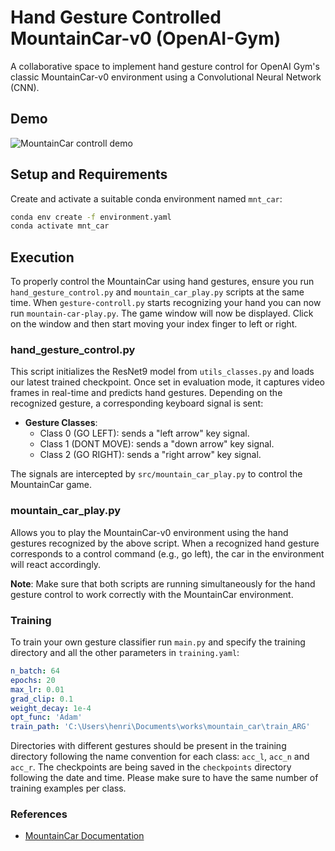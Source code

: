# Hand Gesture Controlled MountainCar-v0 (OpenAI-Gym)

A collaborative space to implement hand gesture control for OpenAI Gym's classic MountainCar-v0 environment using a Convolutional Neural Network (CNN).

## Demo

![MountainCar controll demo](https://github.com/hbaghramyan/hand_gesture_mountain_car/blob/dev_AR/demo.gif?raw=true)

## Setup and Requirements

Create and activate a suitable conda environment named `mnt_car`:

```bash
conda env create -f environment.yaml
conda activate mnt_car
```

## Execution

To properly control the MountainCar using hand gestures, ensure you run `hand_gesture_control.py` and `mountain_car_play.py` scripts at the same time. When `gesture-controll.py` starts recognizing your hand you can now run `mountain-car-play.py`. The game window will now be displayed. Click on the window and then start moving your index finger to left or right.

### hand_gesture_control.py

This script initializes the ResNet9 model from `utils_classes.py` and loads our latest trained checkpoint. Once set in evaluation mode, it captures video frames in real-time and predicts hand gestures. Depending on the recognized gesture, a corresponding keyboard signal is sent:

- **Gesture Classes**:
  - Class 0 (GO LEFT): sends a "left arrow" key signal.
  - Class 1 (DONT MOVE): sends a "down arrow" key signal.
  - Class 2 (GO RIGHT): sends a "right arrow" key signal.

The signals are intercepted by `src/mountain_car_play.py` to control the MountainCar game.

### mountain_car_play.py

Allows you to play the MountainCar-v0 environment using the hand gestures recognized by the above script. When a recognized hand gesture corresponds to a control command (e.g., go left), the car in the environment will react accordingly.

**Note**: Make sure that both scripts are running simultaneously for the hand gesture control to work correctly with the MountainCar environment.

### Training 

To train your own gesture classifier run `main.py` and specify the training directory and all the other parameters in `training.yaml`:

```yaml
n_batch: 64
epochs: 20
max_lr: 0.01
grad_clip: 0.1
weight_decay: 1e-4
opt_func: 'Adam'
train_path: 'C:\Users\henri\Documents\works\mountain_car\train_ARG'
```

Directories with different gestures should be present in the training directory following the name convention for each class: `acc_l`, `acc_n` and `acc_r`. The checkpoints are being saved in the `checkpoints` directory following the date and time. Please make sure to have the same number of training examples per class.

### References

- [MountainCar Documentation](https://www.gymlibrary.dev/environments/classic_control/mountain_car/)